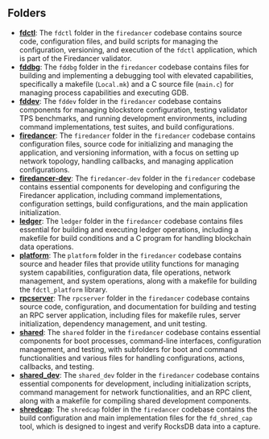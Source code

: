 ## Folders
- **[fdctl](app/fdctl.driver.md)**: The `fdctl` folder in the `firedancer` codebase contains source code, configuration files, and build scripts for managing the configuration, versioning, and execution of the `fdctl` application, which is part of the Firedancer validator.
- **[fddbg](app/fddbg.driver.md)**: The `fddbg` folder in the `firedancer` codebase contains files for building and implementing a debugging tool with elevated capabilities, specifically a makefile (`Local.mk`) and a C source file (`main.c`) for managing process capabilities and executing GDB.
- **[fddev](app/fddev.driver.md)**: The `fddev` folder in the `firedancer` codebase contains components for managing blockstore configuration, testing validator TPS benchmarks, and running development environments, including command implementations, test suites, and build configurations.
- **[firedancer](app/firedancer.driver.md)**: The `firedancer` folder in the `firedancer` codebase contains configuration files, source code for initializing and managing the application, and versioning information, with a focus on setting up network topology, handling callbacks, and managing application configurations.
- **[firedancer-dev](app/firedancer.driver.md-dev)**: The `firedancer-dev` folder in the `firedancer` codebase contains essential components for developing and configuring the Firedancer application, including command implementations, configuration settings, build configurations, and the main application initialization.
- **[ledger](app/ledger.driver.md)**: The `ledger` folder in the `firedancer` codebase contains files essential for building and executing ledger operations, including a makefile for build conditions and a C program for handling blockchain data operations.
- **[platform](app/platform.driver.md)**: The `platform` folder in the `firedancer` codebase contains source and header files that provide utility functions for managing system capabilities, configuration data, file operations, network management, and system operations, along with a makefile for building the `fdctl_platform` library.
- **[rpcserver](app/rpcserver.driver.md)**: The `rpcserver` folder in the `firedancer` codebase contains source code, configuration, and documentation for building and testing an RPC server application, including files for makefile rules, server initialization, dependency management, and unit testing.
- **[shared](app/shared.driver.md)**: The `shared` folder in the `firedancer` codebase contains essential components for boot processes, command-line interfaces, configuration management, and testing, with subfolders for boot and command functionalities and various files for handling configurations, actions, callbacks, and testing.
- **[shared_dev](app/shared.driver.md_dev)**: The `shared_dev` folder in the `firedancer` codebase contains essential components for development, including initialization scripts, command management for network functionalities, and an RPC client, along with a makefile for compiling shared development components.
- **[shredcap](app/shredcap.driver.md)**: The `shredcap` folder in the `firedancer` codebase contains the build configuration and main implementation files for the `fd_shred_cap` tool, which is designed to ingest and verify RocksDB data into a capture.

